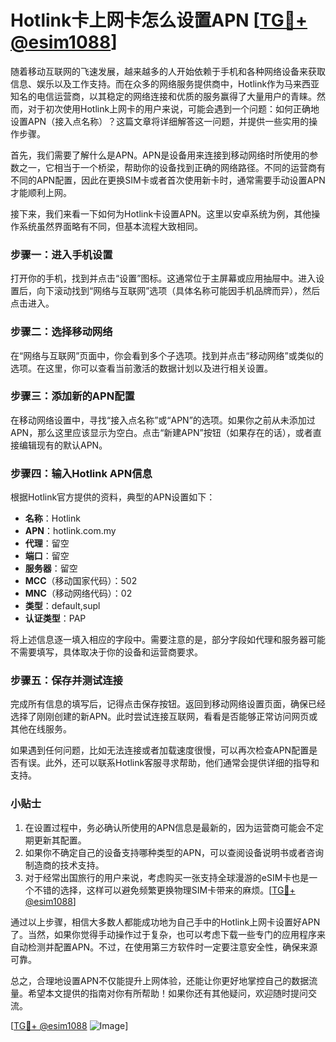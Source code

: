# Hotlink卡上网卡怎么设置APN [[TG💪+ @esim1088](https://t.me/s/esim1088)]

随着移动互联网的飞速发展，越来越多的人开始依赖于手机和各种网络设备来获取信息、娱乐以及工作支持。而在众多的网络服务提供商中，Hotlink作为马来西亚知名的电信运营商，以其稳定的网络连接和优质的服务赢得了大量用户的青睐。然而，对于初次使用Hotlink上网卡的用户来说，可能会遇到一个问题：如何正确地设置APN（接入点名称）？这篇文章将详细解答这一问题，并提供一些实用的操作步骤。

首先，我们需要了解什么是APN。APN是设备用来连接到移动网络时所使用的参数之一，它相当于一个桥梁，帮助你的设备找到正确的网络路径。不同的运营商有不同的APN配置，因此在更换SIM卡或者首次使用新卡时，通常需要手动设置APN才能顺利上网。

接下来，我们来看一下如何为Hotlink卡设置APN。这里以安卓系统为例，其他操作系统虽然界面略有不同，但基本流程大致相同。

### 步骤一：进入手机设置

打开你的手机，找到并点击“设置”图标。这通常位于主屏幕或应用抽屉中。进入设置后，向下滚动找到“网络与互联网”选项（具体名称可能因手机品牌而异），然后点击进入。

### 步骤二：选择移动网络

在“网络与互联网”页面中，你会看到多个子选项。找到并点击“移动网络”或类似的选项。在这里，你可以查看当前激活的数据计划以及进行相关设置。

### 步骤三：添加新的APN配置

在移动网络设置中，寻找“接入点名称”或“APN”的选项。如果你之前从未添加过APN，那么这里应该显示为空白。点击“新建APN”按钮（如果存在的话），或者直接编辑现有的默认APN。

### 步骤四：输入Hotlink APN信息

根据Hotlink官方提供的资料，典型的APN设置如下：
- **名称**：Hotlink
- **APN**：hotlink.com.my
- **代理**：留空
- **端口**：留空
- **服务器**：留空
- **MCC**（移动国家代码）：502
- **MNC**（移动网络代码）：02
- **类型**：default,supl
- **认证类型**：PAP

将上述信息逐一填入相应的字段中。需要注意的是，部分字段如代理和服务器可能不需要填写，具体取决于你的设备和运营商要求。

### 步骤五：保存并测试连接

完成所有信息的填写后，记得点击保存按钮。返回到移动网络设置页面，确保已经选择了刚刚创建的新APN。此时尝试连接互联网，看看是否能够正常访问网页或其他在线服务。

如果遇到任何问题，比如无法连接或者加载速度很慢，可以再次检查APN配置是否有误。此外，还可以联系Hotlink客服寻求帮助，他们通常会提供详细的指导和支持。

### 小贴士

1. 在设置过程中，务必确认所使用的APN信息是最新的，因为运营商可能会不定期更新其配置。
2. 如果你不确定自己的设备支持哪种类型的APN，可以查阅设备说明书或者咨询制造商的技术支持。
3. 对于经常出国旅行的用户来说，考虑购买一张支持全球漫游的eSIM卡也是一个不错的选择，这样可以避免频繁更换物理SIM卡带来的麻烦。[[TG💪+ @esim1088](https://t.me/s/esim1088)]

通过以上步骤，相信大多数人都能成功地为自己手中的Hotlink上网卡设置好APN了。当然，如果你觉得手动操作过于复杂，也可以考虑下载一些专门的应用程序来自动检测并配置APN。不过，在使用第三方软件时一定要注意安全性，确保来源可靠。

总之，合理地设置APN不仅能提升上网体验，还能让你更好地掌控自己的数据流量。希望本文提供的指南对你有所帮助！如果你还有其他疑问，欢迎随时提问交流。

[[TG💪+ @esim1088](https://t.me/s/esim1088) ![Image](https://i.postimg.cc/4NQfJmqS/Snipaste-2025-05-13-00-14-12.png)]